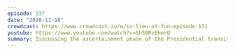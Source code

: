 ```yaml
---
episode: 237
date: "2020-11-18"
crowdcast: https://www.crowdcast.io/e/in-lieu-of-fun-episode-131
youtube: https://www.youtube.com/watch?v=Sh59RzEherQ
summary: Discussing the ascertainment phase of the Presidential transition
---
```

